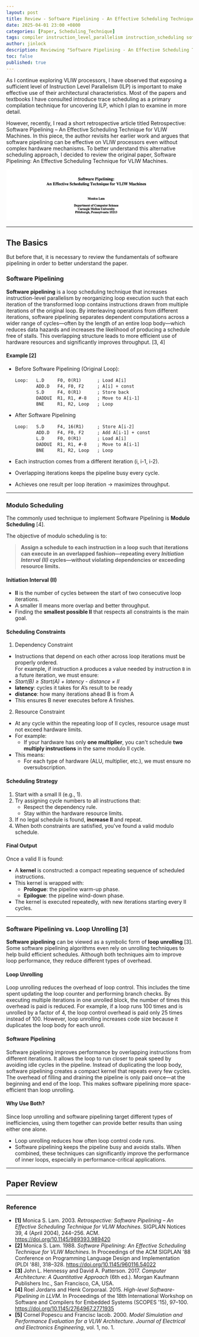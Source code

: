 ```yaml
---
layout: post
title: Review - Software Pipelining - An Effective Scheduling Technique for VLIW Machines
date: 2025-04-01 23:00 +0800
categories: [Paper, Scheduling_Technique]
tags: compiler instruction_level_parallelism instruction_scheduling software_pipelining
author: jinlock
description: Reviewing "Software Pipelining - An Effective Scheduling Technique for VLIW Machines
toc: false
published: true
---
```


As I continue exploring VLIW processors, I have observed that exposing a sufficient level of Instruction Level Parallelism (ILP) is important to make effective use of their architectural characteristics. Most of the papers and textbooks I have consulted introduce trace scheduling as a primary compilation technique for uncovering ILP, which I plan to examine in more detail.

However, recently, I read a short retrospective article titled Retrospective: Software Pipelining – An Effective Scheduling Technique for VLIW Machines. In this piece, the author revisits her earlier work and argues that software pipelining can be effective on VLIW processors even without complex hardware mechanisms. To better understand this alternative scheduling approach, I decided to review the original paper, Software Pipelining: An Effective Scheduling Technique for VLIW Machines.

![Software Pipelining](../assets/img/posts/2025-04-01-paper-review-software-pipelining-for-vliw.png)

---
## The Basics

But before that, it is necessary to review the fundamentals of software pipelining in order to better understand the paper.

### **Software Pipelining**

**Software pipelining** is a loop scheduling technique that increases instruction-level parallelism by reorganizing loop execution such that each iteration of the transformed loop contains instructions drawn from multiple iterations of the original loop. By interleaving operations from different iterations, software pipelining separates dependent computations across a wider range of cycles—often by the length of an entire loop body—which reduces data hazards and increases the likelihood of producing a schedule free of stalls. This overlapping structure leads to more efficient use of hardware resources and significantly improves throughput. [3, 4]

#### Example [2]
- Before Software Pipelining (Original Loop):

  ```assembly
  Loop:   L.D     F0, 0(R1)      ; Load A[i]
          ADD.D   F4, F0, F2     ; A[i] + const
          S.D     F4, 0(R1)      ; Store back
          DADDUI  R1, R1, #-8    ; Move to A[i-1]
          BNE     R1, R2, Loop   ; Loop
  ```

- After Software Pipelining 

  ```assembly
  Loop:   S.D     F4, 16(R1)     ; Store A[i-2]
          ADD.D   F4, F0, F2     ; Add A[i-1] + const
          L.D     F0, 0(R1)      ; Load A[i]
          DADDUI  R1, R1, #-8    ; Move to A[i-1]
          BNE     R1, R2, Loop   ; Loop
  ```

- Each instruction comes from a different iteration (i, i-1, i-2).
- Overlapping iterations keeps the pipeline busy every cycle.
- Achieves one result per loop iteration → maximizes throughput.

---

### **Modulo Scheduling**

The commonly used technique to implement Software Pipelining is **Modulo Scheduling** [4].

The objective of modulo scheduling is to:
> **Assign a schedule to each instruction in a loop such that iterations can execute in an overlapped fashion—repeating every _Initiation Interval (II)_ cycles—without violating dependencies or exceeding resource limits.**

#### **Initiation Interval (II)**

- **II** is the number of cycles between the start of two consecutive loop iterations.
- A smaller II means more overlap and better throughput.
- Finding the **smallest possible II** that respects all constraints is the main goal.

#### **Scheduling Constraints**

1. Dependency Constraint
  - Instructions that depend on each other across loop iterations must be properly ordered.  
  For example, if instruction `A` produces a value needed by instruction `B` in a future iteration, we must ensure:
  - *Start(B) ≥ Start(A) + latency - distance × II*
  - **latency**: cycles it takes for A’s result to be ready  
  - **distance**: how many iterations ahead B is from A  
  - This ensures B never executes before A finishes.

2. Resource Constraint
  - At any cycle within the repeating loop of II cycles, resource usage must not exceed hardware limits.
  - For example:
    - If your hardware has only **one multiplier**, you can't schedule **two multiply instructions** in the same modulo II cycle.
  - This means:
    - For each type of hardware (ALU, multiplier, etc.), we must ensure no oversubscription.

#### **Scheduling Strategy**

1. Start with a small II (e.g., 1).
2. Try assigning cycle numbers to all instructions that:
   - Respect the dependency rule.
   - Stay within the hardware resource limits.
3. If no legal schedule is found, **increase II** and repeat.
4. When both constraints are satisfied, you've found a valid modulo schedule.

#### **Final Output**

Once a valid II is found:
- A **kernel** is constructed: a compact repeating sequence of scheduled instructions.
- This kernel is wrapped with:
  - **Prologue**: the pipeline warm-up phase.
  - **Epilogue**: the pipeline wind-down phase.
- The kernel is executed repeatedly, with new iterations starting every II cycles.

---

### **Software Pipelining vs. Loop Unrolling [3]**

**Software pipelining** can be viewed as a symbolic form of **loop unrolling** [3]. Some software pipelining algorithms even rely on unrolling techniques to help build efficient schedules.
Although both techniques aim to improve loop performance, they reduce different types of overhead.

#### **Loop Unrolling**

Loop unrolling reduces the overhead of loop control. This includes the time spent updating the loop counter and performing branch checks. By executing multiple iterations in one unrolled block, the number of times this overhead is paid is reduced.
For example, if a loop runs 100 times and is unrolled by a factor of 4, the loop control overhead is paid only 25 times instead of 100.
However, loop unrolling increases code size because it duplicates the loop body for each unroll.

#### **Software Pipelining**

Software pipelining improves performance by overlapping instructions from different iterations. It allows the loop to run closer to peak speed by avoiding idle cycles in the pipeline.
Instead of duplicating the loop body, software pipelining creates a compact kernel that repeats every few cycles. The overhead of filling and draining the pipeline is only paid once—at the beginning and end of the loop.
This makes software pipelining more space-efficient than loop unrolling.

#### **Why Use Both?**

Since loop unrolling and software pipelining target different types of inefficiencies, using them together can provide better results than using either one alone.
- Loop unrolling reduces how often loop control code runs.
- Software pipelining keeps the pipeline busy and avoids stalls.
When combined, these techniques can significantly improve the performance of inner loops, especially in performance-critical applications.
  
---

## Paper Review

---

### **Reference**
- **[1]** Monica S. Lam. 2003. *Retrospective: Software Pipelining – An Effective Scheduling Technique for VLIW Machines*. SIGPLAN Notices 39, 4 (April 2004), 244–256. ACM. https://doi.org/10.1145/989393.989420
- **[2]** Monica S. Lam. 1988. *Software Pipelining: An Effective Scheduling Technique for VLIW Machines*. In Proceedings of the ACM SIGPLAN '88 Conference on Programming Language Design and Implementation (PLDI '88), 318–328. https://doi.org/10.1145/960116.54022
- **[3]** John L. Hennessy and David A. Patterson. 2017. *Computer Architecture: A Quantitative Approach* (6th ed.). Morgan Kaufmann Publishers Inc., San Francisco, CA, USA.
- **[4]** Roel Jordans and Henk Corporaal. 2015. *High-level Software-Pipelining in LLVM*. In Proceedings of the 18th International Workshop on Software and Compilers for Embedded Systems (SCOPES '15), 97–100. https://doi.org/10.1145/2764967.2771935
- **[5]** Cornel Popescu and Francisc Iacob. 2000. *Model Simulation and Performance Evaluation for a VLIW Architecture*. *Journal of Electrical and Electronics Engineering*, vol. 1, no. 1.
